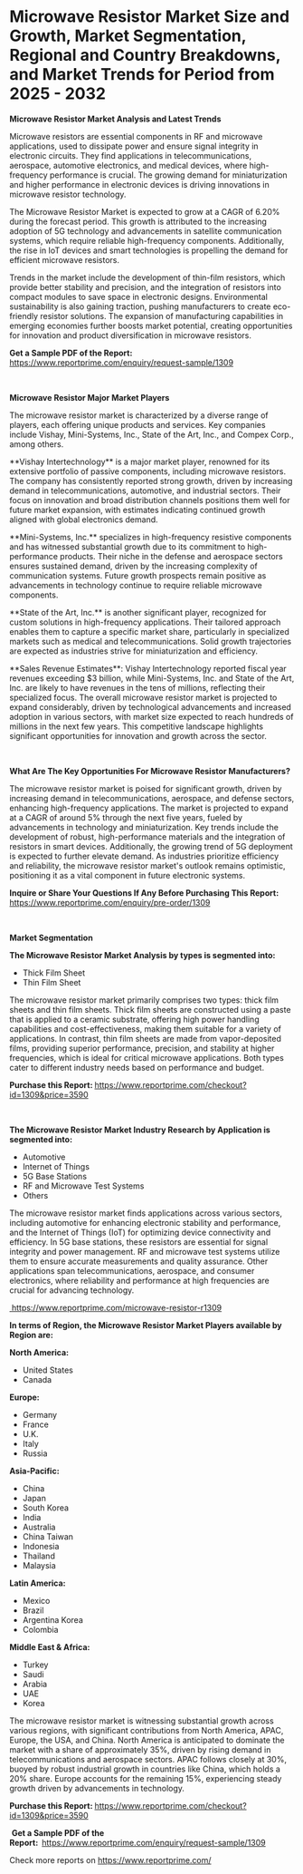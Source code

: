 <p><h1>Microwave Resistor Market Size and Growth, Market Segmentation, Regional and Country Breakdowns, and Market Trends for Period from 2025 -  2032</h1></p><p><strong>Microwave Resistor Market Analysis and Latest Trends</strong></p>
<p><p>Microwave resistors are essential components in RF and microwave applications, used to dissipate power and ensure signal integrity in electronic circuits. They find applications in telecommunications, aerospace, automotive electronics, and medical devices, where high-frequency performance is crucial. The growing demand for miniaturization and higher performance in electronic devices is driving innovations in microwave resistor technology.</p><p>The Microwave Resistor Market is expected to grow at a CAGR of 6.20% during the forecast period. This growth is attributed to the increasing adoption of 5G technology and advancements in satellite communication systems, which require reliable high-frequency components. Additionally, the rise in IoT devices and smart technologies is propelling the demand for efficient microwave resistors. </p><p>Trends in the market include the development of thin-film resistors, which provide better stability and precision, and the integration of resistors into compact modules to save space in electronic designs. Environmental sustainability is also gaining traction, pushing manufacturers to create eco-friendly resistor solutions. The expansion of manufacturing capabilities in emerging economies further boosts market potential, creating opportunities for innovation and product diversification in microwave resistors.</p></p>
<p><strong>Get a Sample PDF of the Report:&nbsp;</strong> <a href="https://www.reportprime.com/enquiry/request-sample/1309?utm_campaign=3523&utm_medium=2&utm_source=Github&utm_content=ia&utm_term=18032025&utm_id=microwave-resistor">https://www.reportprime.com/enquiry/request-sample/1309</a></p>
<p>&nbsp;</p>
<p><strong>Microwave Resistor Major Market Players</strong></p>
<p><p>The microwave resistor market is characterized by a diverse range of players, each offering unique products and services. Key companies include Vishay, Mini-Systems, Inc., State of the Art, Inc., and Compex Corp., among others. </p><p>**Vishay Intertechnology** is a major market player, renowned for its extensive portfolio of passive components, including microwave resistors. The company has consistently reported strong growth, driven by increasing demand in telecommunications, automotive, and industrial sectors. Their focus on innovation and broad distribution channels positions them well for future market expansion, with estimates indicating continued growth aligned with global electronics demand.</p><p>**Mini-Systems, Inc.** specializes in high-frequency resistive components and has witnessed substantial growth due to its commitment to high-performance products. Their niche in the defense and aerospace sectors ensures sustained demand, driven by the increasing complexity of communication systems. Future growth prospects remain positive as advancements in technology continue to require reliable microwave components.</p><p>**State of the Art, Inc.** is another significant player, recognized for custom solutions in high-frequency applications. Their tailored approach enables them to capture a specific market share, particularly in specialized markets such as medical and telecommunications. Solid growth trajectories are expected as industries strive for miniaturization and efficiency.</p><p>**Sales Revenue Estimates**: Vishay Intertechnology reported fiscal year revenues exceeding $3 billion, while Mini-Systems, Inc. and State of the Art, Inc. are likely to have revenues in the tens of millions, reflecting their specialized focus. The overall microwave resistor market is projected to expand considerably, driven by technological advancements and increased adoption in various sectors, with market size expected to reach hundreds of millions in the next few years. This competitive landscape highlights significant opportunities for innovation and growth across the sector.</p></p>
<p>&nbsp;</p>
<p><strong>What Are The Key Opportunities For Microwave Resistor Manufacturers?</strong></p>
<p><p>The microwave resistor market is poised for significant growth, driven by increasing demand in telecommunications, aerospace, and defense sectors, enhancing high-frequency applications. The market is projected to expand at a CAGR of around 5% through the next five years, fueled by advancements in technology and miniaturization. Key trends include the development of robust, high-performance materials and the integration of resistors in smart devices. Additionally, the growing trend of 5G deployment is expected to further elevate demand. As industries prioritize efficiency and reliability, the microwave resistor market's outlook remains optimistic, positioning it as a vital component in future electronic systems.</p></p>
<p><strong>Inquire or Share Your Questions If Any Before Purchasing This Report:</strong> <a href="https://www.reportprime.com/enquiry/pre-order/1309?utm_campaign=3523&utm_medium=2&utm_source=Github&utm_content=ia&utm_term=18032025&utm_id=microwave-resistor">https://www.reportprime.com/enquiry/pre-order/1309</a></p>
<p>&nbsp;</p>
<p><strong>Market Segmentation</strong></p>
<p><strong>The Microwave Resistor Market Analysis by types is segmented into:</strong></p>
<p><ul><li>Thick Film Sheet</li><li>Thin Film Sheet</li></ul></p>
<p><p>The microwave resistor market primarily comprises two types: thick film sheets and thin film sheets. Thick film sheets are constructed using a paste that is applied to a ceramic substrate, offering high power handling capabilities and cost-effectiveness, making them suitable for a variety of applications. In contrast, thin film sheets are made from vapor-deposited films, providing superior performance, precision, and stability at higher frequencies, which is ideal for critical microwave applications. Both types cater to different industry needs based on performance and budget.</p></p>
<p><strong>Purchase this Report:&nbsp;</strong><a href="https://www.reportprime.com/checkout?id=1309&price=3590&utm_campaign=3523&utm_medium=2&utm_source=Github&utm_content=ia&utm_term=18032025&utm_id=microwave-resistor">https://www.reportprime.com/checkout?id=1309&price=3590</a></p>
<p>&nbsp;</p>
<p><strong>The Microwave Resistor Market Industry Research by Application is segmented into:</strong></p>
<p><ul><li>Automotive</li><li>Internet of Things</li><li>5G Base Stations</li><li>RF and Microwave Test Systems</li><li>Others</li></ul></p>
<p><p>The microwave resistor market finds applications across various sectors, including automotive for enhancing electronic stability and performance, and the Internet of Things (IoT) for optimizing device connectivity and efficiency. In 5G base stations, these resistors are essential for signal integrity and power management. RF and microwave test systems utilize them to ensure accurate measurements and quality assurance. Other applications span telecommunications, aerospace, and consumer electronics, where reliability and performance at high frequencies are crucial for advancing technology.</p></p>
<p><a href="https://www.reportprime.com/microwave-resistor-r1309?utm_campaign=3523&utm_medium=2&utm_source=Github&utm_content=ia&utm_term=18032025&utm_id=microwave-resistor">&nbsp;https://www.reportprime.com/microwave-resistor-r1309</a></p>
<p><strong>In terms of Region, the Microwave Resistor Market Players available by Region are:</strong></p>
<p>
    <p> <strong> North America: </strong>
        <ul>
            <li>United States</li>
            <li>Canada</li>
        </ul>
        </p> 
    <p> <strong> Europe: </strong>
        <ul>
            <li>Germany</li>
            <li>France</li>
            <li>U.K.</li>
            <li>Italy</li>
            <li>Russia</li>
        </ul>
        </p> 
    <p> <strong> Asia-Pacific: </strong>
        <ul>
            <li>China</li>
            <li>Japan</li>
            <li>South Korea</li>
            <li>India</li>
            <li>Australia</li>
            <li>China Taiwan</li>
            <li>Indonesia</li>
            <li>Thailand</li>
            <li>Malaysia</li>
        </ul>
        </p> 
    <p> <strong> Latin America: </strong>
        <ul>
            <li>Mexico</li>
            <li>Brazil</li>
            <li>Argentina Korea</li>
            <li>Colombia</li>
        </ul>
        </p> 
    <p> <strong> Middle East & Africa: </strong>
        <ul>
            <li>Turkey</li>
            <li>Saudi</li>
            <li>Arabia</li>
            <li>UAE</li>
            <li>Korea</li>
        </ul>
    </p>
    </p>
<p><p>The microwave resistor market is witnessing substantial growth across various regions, with significant contributions from North America, APAC, Europe, the USA, and China. North America is anticipated to dominate the market with a share of approximately 35%, driven by rising demand in telecommunications and aerospace sectors. APAC follows closely at 30%, buoyed by robust industrial growth in countries like China, which holds a 20% share. Europe accounts for the remaining 15%, experiencing steady growth driven by advancements in technology.</p></p>
<p><strong>Purchase this Report: </strong><a href="https://www.reportprime.com/checkout?id=1309&price=3590&utm_campaign=3523&utm_medium=2&utm_source=Github&utm_content=ia&utm_term=18032025&utm_id=microwave-resistor">https://www.reportprime.com/checkout?id=1309&price=3590</a></p>
<p>&nbsp;<strong>Get a Sample PDF of the Report:&nbsp;&nbsp;</strong><a href="https://www.reportprime.com/enquiry/request-sample/1309?utm_campaign=3523&utm_medium=2&utm_source=Github&utm_content=ia&utm_term=18032025&utm_id=microwave-resistor">https://www.reportprime.com/enquiry/request-sample/1309</a></p>
<p><strong></strong></p>
<p>Check more reports on <a href="https://www.reportprime.com/?utm_campaign=3523&utm_medium=2&utm_source=Github&utm_content=ia&utm_term=18032025&utm_id=microwave-resistor">https://www.reportprime.com/</a></p>